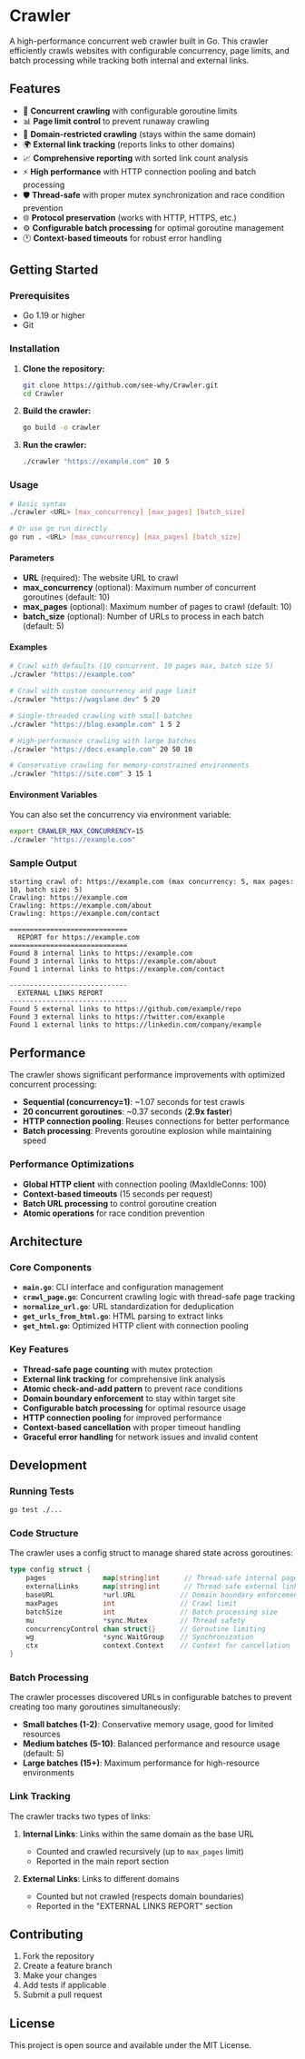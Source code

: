 # Crawler

A high-performance concurrent web crawler built in Go. This crawler efficiently crawls websites with configurable concurrency, page limits, and batch processing while tracking both internal and external links.

## Features

- 🚀 **Concurrent crawling** with configurable goroutine limits
- 📊 **Page limit control** to prevent runaway crawling  
- 🔗 **Domain-restricted crawling** (stays within the same domain)
- 🌍 **External link tracking** (reports links to other domains)
- 📈 **Comprehensive reporting** with sorted link count analysis
- ⚡ **High performance** with HTTP connection pooling and batch processing
- 🛡️ **Thread-safe** with proper mutex synchronization and race condition prevention
- 🌐 **Protocol preservation** (works with HTTP, HTTPS, etc.)
- ⚙️ **Configurable batch processing** for optimal goroutine management
- 🕐 **Context-based timeouts** for robust error handling

## Getting Started

### Prerequisites

- Go 1.19 or higher
- Git

### Installation

1. **Clone the repository:**
   ```bash
   git clone https://github.com/see-why/Crawler.git
   cd Crawler
   ```

2. **Build the crawler:**
   ```bash
   go build -o crawler
   ```

3. **Run the crawler:**
   ```bash
   ./crawler "https://example.com" 10 5
   ```

### Usage

```bash
# Basic syntax
./crawler <URL> [max_concurrency] [max_pages] [batch_size]

# Or use go run directly
go run . <URL> [max_concurrency] [max_pages] [batch_size]
```

#### Parameters

- **URL** (required): The website URL to crawl
- **max_concurrency** (optional): Maximum number of concurrent goroutines (default: 10)
- **max_pages** (optional): Maximum number of pages to crawl (default: 10)
- **batch_size** (optional): Number of URLs to process in each batch (default: 5)

#### Examples

```bash
# Crawl with defaults (10 concurrent, 10 pages max, batch size 5)
./crawler "https://example.com"

# Crawl with custom concurrency and page limit
./crawler "https://wagslane.dev" 5 20

# Single-threaded crawling with small batches
./crawler "https://blog.example.com" 1 5 2

# High-performance crawling with large batches
./crawler "https://docs.example.com" 20 50 10

# Conservative crawling for memory-constrained environments
./crawler "https://site.com" 3 15 1
```

#### Environment Variables

You can also set the concurrency via environment variable:

```bash
export CRAWLER_MAX_CONCURRENCY=15
./crawler "https://example.com"
```

### Sample Output

```
starting crawl of: https://example.com (max concurrency: 5, max pages: 10, batch size: 5)
Crawling: https://example.com
Crawling: https://example.com/about
Crawling: https://example.com/contact

=============================
  REPORT for https://example.com
=============================
Found 8 internal links to https://example.com
Found 3 internal links to https://example.com/about
Found 1 internal links to https://example.com/contact

-----------------------------
  EXTERNAL LINKS REPORT
-----------------------------
Found 5 external links to https://github.com/example/repo
Found 3 external links to https://twitter.com/example
Found 1 external links to https://linkedin.com/company/example
```

## Performance

The crawler shows significant performance improvements with optimized concurrent processing:

- **Sequential (concurrency=1)**: ~1.07 seconds for test crawls
- **20 concurrent goroutines**: ~0.37 seconds (**2.9x faster**)
- **HTTP connection pooling**: Reuses connections for better performance
- **Batch processing**: Prevents goroutine explosion while maintaining speed

### Performance Optimizations

- **Global HTTP client** with connection pooling (MaxIdleConns: 100)
- **Context-based timeouts** (15 seconds per request)
- **Batch URL processing** to control goroutine creation
- **Atomic operations** for race condition prevention

## Architecture

### Core Components

- **`main.go`**: CLI interface and configuration management
- **`crawl_page.go`**: Concurrent crawling logic with thread-safe page tracking
- **`normalize_url.go`**: URL standardization for deduplication
- **`get_urls_from_html.go`**: HTML parsing to extract links
- **`get_html.go`**: Optimized HTTP client with connection pooling

### Key Features

- **Thread-safe page counting** with mutex protection
- **External link tracking** for comprehensive link analysis
- **Atomic check-and-add pattern** to prevent race conditions
- **Domain boundary enforcement** to stay within target site
- **Configurable batch processing** for optimal resource usage
- **HTTP connection pooling** for improved performance
- **Context-based cancellation** with proper timeout handling
- **Graceful error handling** for network issues and invalid content

## Development

### Running Tests

```bash
go test ./...
```

### Code Structure

The crawler uses a config struct to manage shared state across goroutines:

```go
type config struct {
    pages              map[string]int      // Thread-safe internal page visit counter
    externalLinks      map[string]int      // Thread-safe external link counter
    baseURL            *url.URL           // Domain boundary enforcement
    maxPages           int                // Crawl limit
    batchSize          int                // Batch processing size
    mu                 *sync.Mutex        // Thread safety
    concurrencyControl chan struct{}      // Goroutine limiting
    wg                 *sync.WaitGroup    // Synchronization
    ctx                context.Context    // Context for cancellation
}
```

### Batch Processing

The crawler processes discovered URLs in configurable batches to prevent creating too many goroutines simultaneously:

- **Small batches (1-2)**: Conservative memory usage, good for limited resources
- **Medium batches (5-10)**: Balanced performance and resource usage (default: 5)
- **Large batches (15+)**: Maximum performance for high-resource environments

### Link Tracking

The crawler tracks two types of links:

1. **Internal Links**: Links within the same domain as the base URL
   - Counted and crawled recursively (up to `max_pages` limit)
   - Reported in the main report section

2. **External Links**: Links to different domains
   - Counted but not crawled (respects domain boundaries)
   - Reported in the "EXTERNAL LINKS REPORT" section

## Contributing

1. Fork the repository
2. Create a feature branch
3. Make your changes
4. Add tests if applicable
5. Submit a pull request

## License

This project is open source and available under the MIT License.
